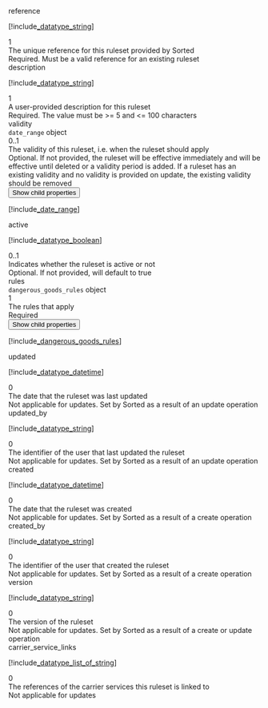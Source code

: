 <div class="property">
    <div class="name">reference</div>
    <div class="type">

[!include[_datatype_string](_datatype_string.md)]
</div>
    <div class="occurs">1</div>
    <div class="description">The unique reference for this ruleset provided by Sorted</div>
    <div class="validation">Required. Must be a valid reference for an existing ruleset</div>
</div>
<div class="property">
    <div class="name">description</div>
    <div class="type">

[!include[_datatype_string](_datatype_string.md)]
</div>
    <div class="occurs">1</div>
    <div class="description">A user-provided description for this ruleset</div>
    <div class="validation">Required. The value must be >= 5 and <= 100 characters</div>
</div>
<div class="property">
    <div class="name">validity</div>
    <div class="type"><code>date_range</code> object</div>
    <div class="occurs">0..1</div>
    <div class="description">The validity of this ruleset, i.e. when the ruleset should apply</div>
    <div class="validation">Optional. If not provided, the ruleset will be effective immediately and will be effective until deleted or a validity period is added. If a ruleset has an existing validity and no validity is provided on update, the existing validity should be removed</div>
    <div class="dropdown"> 
        <button onclick="dropFunction(this)">Show child properties</button>
        <div class="dropdown-content">

[!include[_date_range](_date_range.md)]
</div>
    </div>    
</div>
<div class="property">
    <div class="name">active</div>
    <div class="type">

[!include[_datatype_boolean](_datatype_boolean.md)]
</div>
    <div class="occurs">0..1</div>
    <div class="description">Indicates whether the ruleset is active or not</div>
    <div class="validation">Optional. If not provided, will default to true</div>
</div>
<div class="property">
    <div class="name">rules</div>
    <div class="type"><code>dangerous_goods_rules</code> object</div>
    <div class="occurs">1</div>
    <div class="description">The rules that apply</div>
    <div class="validation">Required</div>
    <div class="dropdown"> 
        <button onclick="dropFunction(this)">Show child properties</button>
        <div class="dropdown-content">

[!include[_dangerous_goods_rules](_dangerous_goods_rules.md)]
</div>
    </div>    
</div>
<div class="property">
    <div class="name">updated</div>
    <div class="type">

[!include[_datatype_datetime](_datatype_datetime.md)]
</div>
    <div class="occurs">0</div>
    <div class="description">The date that the ruleset was last updated</div>
    <div class="validation">Not applicable for updates. Set by Sorted as a result of an update operation</div>
</div>
<div class="property">
    <div class="name">updated_by</div>
    <div class="type">

[!include[_datatype_string](_datatype_string.md)]
</div>
    <div class="occurs">0</div>
    <div class="description">The identifier of the user that last updated the ruleset</div>
    <div class="validation">Not applicable for updates. Set by Sorted as a result of an update operation</div>
</div>
<div class="property">
    <div class="name">created</div>
    <div class="type">

[!include[_datatype_datetime](_datatype_datetime.md)]
</div>
    <div class="occurs">0</div>
    <div class="description">The date that the ruleset was created</div>
    <div class="validation">Not applicable for updates. Set by Sorted as a result of a create operation</div>
</div>
<div class="property">
    <div class="name">created_by</div>
    <div class="type">

[!include[_datatype_string](_datatype_string.md)]
</div>
    <div class="occurs">0</div>
    <div class="description">The identifier of the user that created the ruleset</div>
    <div class="validation">Not applicable for updates. Set by Sorted as a result of a create operation</div>
</div>
<div class="property">
    <div class="name">version</div>
    <div class="type">

[!include[_datatype_string](_datatype_string.md)]
</div>
    <div class="occurs">0</div>
    <div class="description">The version of the ruleset</div>
    <div class="validation">Not applicable for updates. Set by Sorted as a result of a create or update operation</div>
</div>
<div class="property">
    <div class="name">carrier_service_links</div>
    <div class="type">

[!include[_datatype_list_of_string](_datatype_list_of_string.md)]
</div>
    <div class="occurs">0</div>
    <div class="description">The references of the carrier services this ruleset is linked to</div>
    <div class="validation">Not applicable for updates</div>
</div>